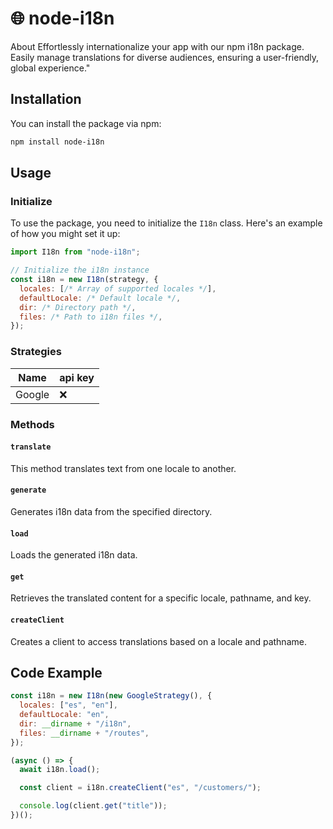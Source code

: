 # :globe_with_meridians: node-i18n

About
Effortlessly internationalize your app with our npm i18n package. Easily manage translations for diverse audiences, ensuring a user-friendly, global experience."

## Installation

You can install the package via npm:

```bash
npm install node-i18n
```

## Usage

### Initialize

To use the package, you need to initialize the `I18n` class. Here's an example of how you might set it up:

```javascript
import I18n from "node-i18n";

// Initialize the i18n instance
const i18n = new I18n(strategy, {
  locales: [/* Array of supported locales */],
  defaultLocale: /* Default locale */,
  dir: /* Directory path */,
  files: /* Path to i18n files */,
});
```

### Strategies

| Name   | api key |
| ------ | ------- |
| Google | ❌      |

### Methods

#### `translate`

This method translates text from one locale to another.

#### `generate`

Generates i18n data from the specified directory.

#### `load`

Loads the generated i18n data.

#### `get`

Retrieves the translated content for a specific locale, pathname, and key.

#### `createClient`

Creates a client to access translations based on a locale and pathname.

## Code Example

```javascript
const i18n = new I18n(new GoogleStrategy(), {
  locales: ["es", "en"],
  defaultLocale: "en",
  dir: __dirname + "/i18n",
  files: __dirname + "/routes",
});

(async () => {
  await i18n.load();

  const client = i18n.createClient("es", "/customers/");

  console.log(client.get("title"));
})();
```
